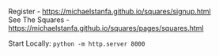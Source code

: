 Register - <a>https://michaelstanfa.github.io/squares/signup.html</a> </br>
See The Squares - <a>https://michaelstanfa.github.io/squares/pages/squares.html</a>


Start Locally: `python -m http.server 8000`